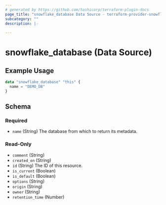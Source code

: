 ```yaml
---
# generated by https://github.com/hashicorp/terraform-plugin-docs
page_title: "snowflake_database Data Source - terraform-provider-snowflake"
subcategory: ""
description: |-
  
---
```


# snowflake_database (Data Source)



## Example Usage

```terraform
data "snowflake_database" "this" {
  name = "DEMO_DB"
}
```

<!-- schema generated by tfplugindocs -->
## Schema

### Required

- `name` (String) The database from which to return its metadata.

### Read-Only

- `comment` (String)
- `created_on` (String)
- `id` (String) The ID of this resource.
- `is_current` (Boolean)
- `is_default` (Boolean)
- `options` (String)
- `origin` (String)
- `owner` (String)
- `retention_time` (Number)


